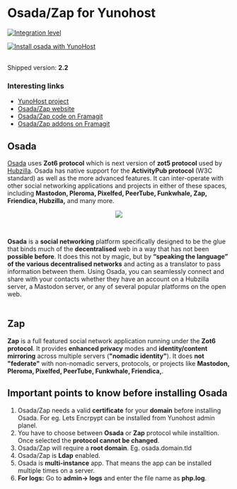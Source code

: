 # Osada/Zap for Yunohost

[![Integration level](https://dash.yunohost.org/integration/osada.svg)](https://ci-apps.yunohost.org/jenkins/job/osada%20%28Community%29/lastBuild/consoleFull)

[![Install osada with YunoHost](https://install-app.yunohost.org/install-with-yunohost.png)](https://install-app.yunohost.org/?app=osada) <br><br>

Shipped version: **2.2**
<br>
### Interesting links

- [YunoHost project](https://yunohost.org)
- [Osada/Zap website](http://zotlabs.com/osada/)
- [Osada/Zap code on Framagit](https://framagit.org/macgirvin/osada)
- [Osada/Zap addons on Framagit](https://framagit.org/macgirvin/osada-addons)

## Osada
[Osada](http://zotlabs.com/osada/) uses **Zot6 protocol** which is next version of **zot5 protocol** used by [Hubzilla](http://hubzilla.org). Osada has native support for the **ActivityPub protocol** (W3C standard) as well as the more advanced features. It can inter-operate with other social networking applications and projects in either of these spaces, including **Mastodon, Pleroma, Pixelfed, PeerTube, Funkwhale, Zap, Friendica, Hubzilla,** and many more. <br>

<p align="center"><img src="http://zotlabs.com/osada/img/comment_on_posts.gif"></p>
<br>

**Osada** is a **social networking** platform specifically designed to be the glue that binds much of the **decentralised** web in a way that has not been **possible before**. It does this not by magic, but by **“speaking the language” of the various decentralised networks** and acting as a translator to pass information between them. Using Osada, you can seamlessly connect and share with your contacts whether they have an account on a Hubzilla server, a Mastodon server, or any of several popular platforms on the open web. 
<br><br>
## Zap
**Zap** is a full featured social network application running under the **Zot6 protocol**. It provides **enhanced privacy** modes and **identity/content mirroring** across multiple servers (**"nomadic identity"**). It does **not "federate"** with non-nomadic servers, protocols, or projects like **Mastodon, Pleroma, Pixelfed, PeerTube, Funkwhale, Friendica,**.

## Important points to know before installing Osada
1. Osada/Zap needs a valid **certificate** for your **domain** before installing Osada. For eg. Lets Encrpypt can be installed from Yunohost admin planel.
1. You have to choose between **Osada** or **Zap** protocol while installtion. Once selected the **protocol cannot be changed**.
1. Osada/Zap will require a **root domain**. Eg. osada.domain.tld
1. Osada/Zap is **Ldap** enabled.
1. Osada is **multi-instance** app. That means the app can be installed multiple times on a server.
1. **For logs:** Go to **admin-> logs** and enter the file name as **php.log**.


